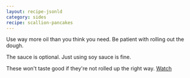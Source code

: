 ```yaml
---
layout: recipe-jsonld
category: sides
recipe: scallion-pancakes
---
```


Use way more oil than you think you need. Be patient with rolling out the dough.

The sauce is optional. Just using soy sauce is fine.

These won't taste good if they're not rolled up the right way.
[Watch](https://www.youtube.com/watch?v=Iew9c7wDfgM)
